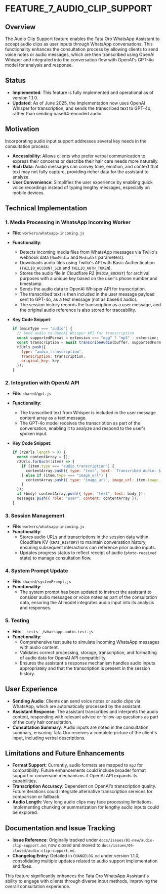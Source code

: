 # FEATURE_7_AUDIO_CLIP_SUPPORT

## Overview

The Audio Clip Support feature enables the Tata Oro WhatsApp Assistant to accept audio clips as user inputs through WhatsApp conversations. This functionality enhances the consultation process by allowing clients to send voice notes or audio messages, which are then transcribed using OpenAI Whisper and integrated into the conversation flow with OpenAI's GPT-4o model for analysis and response.

## Status

- **Implemented**: This feature is fully implemented and operational as of version 1.1.0.
- **Updated**: As of June 2025, the implementation now uses OpenAI Whisper for transcription, and sends the transcribed text to GPT-4o, rather than sending base64-encoded audio.

## Motivation

Incorporating audio input support addresses several key needs in the consultation process:

- **Accessibility**: Allows clients who prefer verbal communication to express their concerns or describe their hair care needs more naturally.
- **Rich Data**: Audio messages can convey tone, emotion, and context that text may not fully capture, providing richer data for the assistant to analyze.
- **User Convenience**: Simplifies the user experience by enabling quick voice recordings instead of typing lengthy messages, especially on mobile devices.

## Technical Implementation

### 1. **Media Processing in WhatsApp Incoming Worker**

- **File**: `workers/whatsapp-incoming.js`
- **Functionality**:

  - Detects incoming media files from WhatsApp messages via Twilio's webhook data (`NumMedia` and `MediaUrl` parameters).
  - Downloads audio files using Twilio's API with Basic Authentication (`TWILIO_ACCOUNT_SID` and `TWILIO_AUTH_TOKEN`).
  - Stores the audio file in Cloudflare R2 (`MEDIA_BUCKET`) for archival purposes with a unique key based on the user's phone number and timestamp.
  - Sends the audio data to OpenAI Whisper API for transcription.
  - The transcribed text is then included in the user message payload sent to GPT-4o, as a text message (not as base64 audio).
  - The session history records the transcription as a user message, and the original audio reference is also stored for traceability.

- **Key Code Snippet**:
  ```javascript
  if (mainType === "audio") {
    // Send audio to OpenAI Whisper API for transcription
    const supportedFormat = extension === "ogg" ? "mp3" : extension;
    const transcription = await transcribeAudio(buffer, supportedFormat, env.OPENAI_API_KEY);
    r2Urls.push({
      type: "audio_transcription",
      transcription: transcription,
      original_key: key,
    });
  }
  ```

### 2. **Integration with OpenAI API**

- **File**: `shared/gpt.js`
- **Functionality**:

  - The transcribed text from Whisper is included in the user message content array as a text message.
  - The GPT-4o model receives the transcription as part of the conversation, enabling it to analyze and respond to the user's spoken input.

- **Key Code Snippet**:
  ```javascript
  if (r2Urls.length > 0) {
    const contentArray = [];
    r2Urls.forEach((item) => {
      if (item.type === "audio_transcription") {
        contentArray.push({ type: "text", text: `Transcribed Audio: ${item.transcription}` });
      } else if (item.type === "image_url") {
        contentArray.push({ type: "image_url", image_url: item.image_url });
      }
    });
    if (body) contentArray.push({ type: "text", text: body });
    messages.push({ role: "user", content: contentArray });
  }
  ```

### 3. **Session Management**

- **File**: `workers/whatsapp-incoming.js`
- **Functionality**:
  - Stores audio URLs and transcriptions in the session data within Cloudflare KV (`CHAT_HISTORY`) to maintain conversation history, ensuring subsequent interactions can reference prior audio inputs.
  - Updates progress status to reflect receipt of audio (`photo-received` state) to manage consultation flow.

### 4. **System Prompt Update**

- **File**: `shared/systemPrompt.js`
- **Functionality**:
  - The system prompt has been updated to instruct the assistant to consider audio messages or voice notes as part of the consultation data, ensuring the AI model integrates audio input into its analysis and responses.

### 5. **Testing**

- **File**: `__tests__/whatsapp-audio.test.js`
- **Functionality**:
  - Comprehensive test suite to simulate incoming WhatsApp messages with audio content.
  - Validates correct processing, storage, transcription, and formatting of audio data for OpenAI API compatibility.
  - Ensures the assistant's response mechanism handles audio inputs appropriately and that the transcription is present in the session history.

## User Experience

- **Sending Audio**: Clients can send voice notes or audio clips via WhatsApp, which are automatically processed by the assistant.
- **Assistant Response**: The assistant transcribes and interprets the audio content, responding with relevant advice or follow-up questions as part of the curly hair consultation.
- **Consultation Summary**: Audio inputs are noted in the consultation summary, ensuring Tata Oro receives a complete picture of the client's input, including verbal descriptions.

## Limitations and Future Enhancements

- **Format Support**: Currently, audio formats are mapped to `mp3` for compatibility. Future enhancements could include broader format support or conversion mechanisms if OpenAI API expands its capabilities.
- **Transcription Accuracy**: Dependent on OpenAI's transcription quality. Future iterations could integrate alternative transcription services for comparison or fallback.
- **Audio Length**: Very long audio clips may face processing limitations. Implementing chunking or summarization for lengthy audio inputs could be explored.

## Documentation and Issue Tracking

- **Issue Reference**: Originally tracked under `docs/issues/01-new/audio-clip-support.md`, now closed and moved to `docs/issues/05-closed/audio-clip-support.md`.
- **Changelog Entry**: Detailed in `CHANGELOG.md` under version 1.1.0, consolidating multiple updates related to audio support implementation and fixes.

This feature significantly enhances the Tata Oro WhatsApp Assistant's ability to engage with clients through diverse input methods, improving the overall consultation experience.
